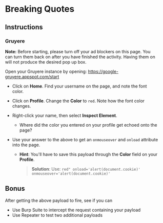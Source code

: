 # Breaking Quotes

## Instructions

### Gruyere

**Note:** Before starting, please turn off your ad blockers on this page. You can turn them back on after you have finished the activity. Having them on will not produce the desired pop up box. 

Open your Gruyere instance by opening: <https://google-gruyere.appspot.com/start>

- Click on **Home**. Find your username on the page, and note the font color.

- Click on **Profile**. Change the **Color** to `red`. Note how the font color changes.

- Right-click your name, then select **Inspect Element**. 
  - Where did the color you entered on your profile get echoed onto the page?

- Use your answer to the above to get an `onmouseover` and `onload` attribute into the page.
  - **Hint**: You'll have to save this payload through the **Color** field on your **Profile**.
    > **Solution**: Use: `red" onload='alert(document.cookie)' onmouseover='alert(document.cookie)'`

## Bonus

After getting the above payload to fire, see if you can
- Use Burp Suite to intercept the request containing your payload
- Use Repeater to test two additional payloads
